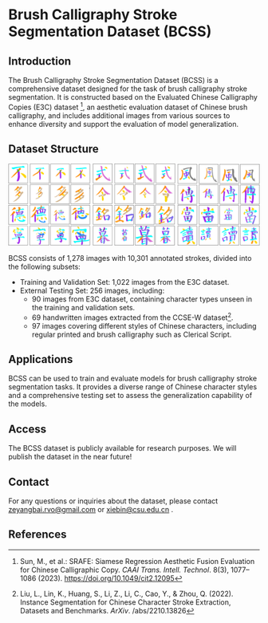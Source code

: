 # Brush Calligraphy Stroke Segmentation Dataset (BCSS)

## Introduction

The Brush Calligraphy Stroke Segmentation Dataset (BCSS) is a comprehensive dataset designed for the task of brush calligraphy stroke segmentation. It is constructed based on the Evaluated Chinese Calligraphy Copies (E3C) dataset [^1], an aesthetic evaluation dataset of Chinese brush calligraphy, and includes additional images from various sources to enhance diversity and support the evaluation of model generalization.

## Dataset Structure

![dataset](.\src\dataset.png)

BCSS consists of 1,278 images with 10,301 annotated strokes, divided into the following subsets:

- Training and Validation Set: 1,022 images from the E3C dataset.
- External Testing Set: 256 images, including:
  - 90 images from E3C dataset, containing character types unseen in the training and validation sets.
  - 69 handwritten images extracted from the CCSE-W dataset[^2].
  - 97 images covering different styles of Chinese characters, including regular printed and brush calligraphy such as Clerical Script.

## Applications

BCSS can be used to train and evaluate models for brush calligraphy stroke segmentation tasks. It provides a diverse range of Chinese character styles and a comprehensive testing set to assess the generalization capability of the models.

## Access

The BCSS dataset is publicly available for research purposes. We will publish the dataset in the near future!

## Contact

For any questions or inquiries about the dataset, please contact zeyangbai.rvo@gmail.com or [xiebin@csu.edu.cn](mailto:xiebin@csu.edu.cn) .

## References


[^1]: Sun, M., et al.: SRAFE: Siamese Regression Aesthetic Fusion Evaluation for Chinese Calligraphic Copy. *CAAI Trans. Intell. Technol*. 8(3), 1077–1086 (2023). https://doi.org/10.1049/cit2.12095
[^2]: Liu, L., Lin, K., Huang, S., Li, Z., Li, C., Cao, Y., & Zhou, Q. (2022). Instance Segmentation for Chinese Character Stroke Extraction, Datasets and Benchmarks. *ArXiv*. /abs/2210.13826

